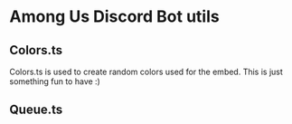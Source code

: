 # Among Us Discord Bot utils

## Colors.ts
Colors.ts is used to create random colors used for the embed. This is just something fun to have :)

## Queue.ts
